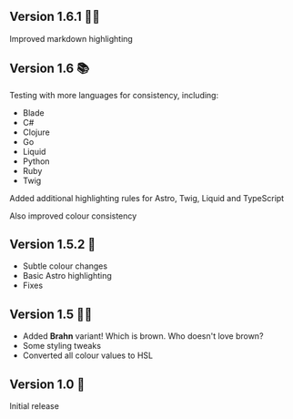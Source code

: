 ## Version 1.6.1 ✍🏾

Improved markdown highlighting

## Version 1.6 📚

Testing with more languages for consistency, including:

- Blade
- C#
- Clojure
- Go
- Liquid
- Python
- Ruby
- Twig

Added additional highlighting rules for Astro, Twig, Liquid and TypeScript

Also improved colour consistency

## Version 1.5.2 🚀

- Subtle colour changes
- Basic Astro highlighting
- Fixes

## Version 1.5 👍🏾

- Added **Brahn** variant! Which is brown. Who doesn't love brown?
- Some styling tweaks
- Converted all colour values to HSL

## Version 1.0 🎉

Initial release

